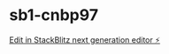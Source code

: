 # sb1-cnbp97

[Edit in StackBlitz next generation editor ⚡️](https://stackblitz.com/~/github.com/troubitsine/sb1-cnbp97)